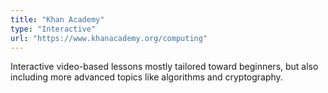 ```yaml
---
title: "Khan Academy"
type: "Interactive"
url: "https://www.khanacademy.org/computing"
---
```


Interactive video-based lessons mostly tailored toward beginners, but also including more advanced topics like algorithms and cryptography.
